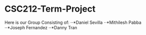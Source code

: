 # CSC212-Term-Project
Here is our Group Consisting of:
⋅⋅*Daniel Sevilla 
⋅⋅*Mithilesh Pabba
⋅⋅*Joseph Fernandez
⋅⋅*Danny Tran
